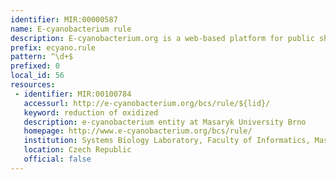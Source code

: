 ```yaml
---
identifier: MIR:00000587
name: E-cyanobacterium rule
description: E-cyanobacterium.org is a web-based platform for public sharing, annotation, analysis, and visualisation of dynamical models and wet-lab experiments related to cyanobacteria. It allows models to be represented at different levels of abstraction — as biochemical reaction networks or ordinary differential equations.It provides concise mappings of mathematical models to a formalised consortium-agreed biochemical description, with the aim of connecting the world of biological knowledge with benefits of mathematical description of dynamic processes. This collection references rules.
prefix: ecyano.rule
pattern: ^\d+$
prefixed: 0
local_id: 56
resources:
 - identifier: MIR:00100784
   accessurl: http://e-cyanobacterium.org/bcs/rule/${lid}/
   keyword: reduction of oxidized
   description: e-cyanobacterium entity at Masaryk University Brno
   homepage: http://www.e-cyanobacterium.org/bcs/rule/
   institution: Systems Biology Laboratory, Faculty of Informatics, Masaryk University Brno
   location: Czech Republic
   official: false
---
```

